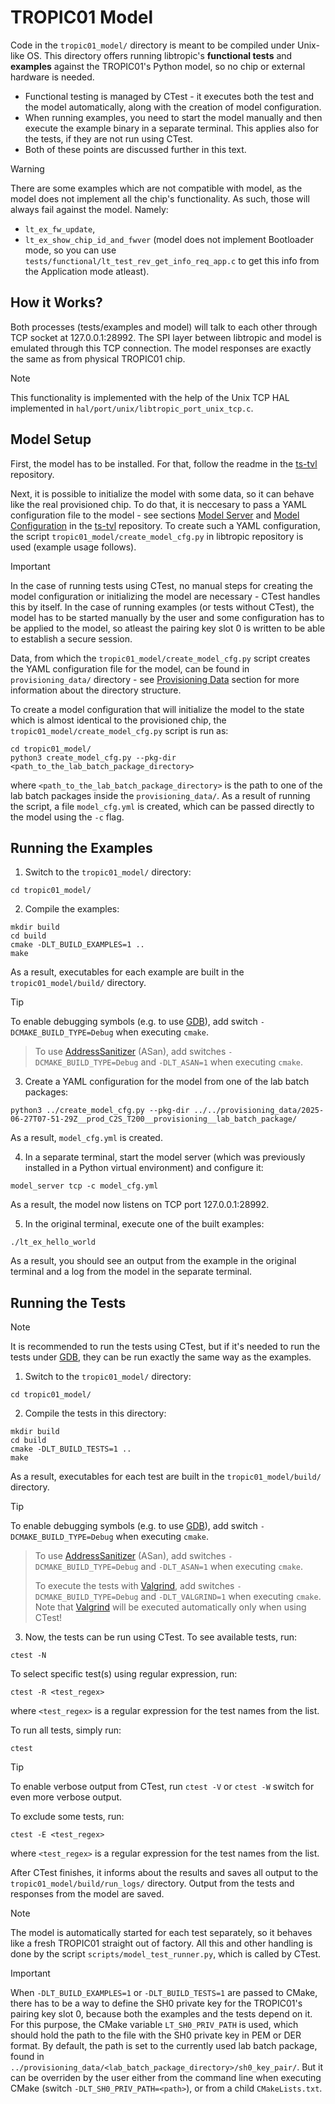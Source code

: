 # TROPIC01 Model
Code in the `tropic01_model/` directory is meant to be compiled under Unix-like OS. This directory offers running libtropic's **functional tests** and **examples** against the TROPIC01's Python model, so no chip or external hardware is needed.

- Functional testing is managed by CTest - it executes both the test and the model automatically, along with the creation of model configuration.
- When running examples, you need to start the model manually and then execute the example binary in a separate terminal. This applies also for the tests, if they are not run using CTest.
- Both of these points are discussed further in this text.

> [!WARNING]
> There are some examples which are not compatible with model, as the model does not implement all the chip's functionality. As such, those will always fail against the model. Namely:
> 
> - `lt_ex_fw_update`,
> - `lt_ex_show_chip_id_and_fwver` (model does not implement Bootloader mode, so you can use `tests/functional/lt_test_rev_get_info_req_app.c` to get this info from the Application mode atleast).

## How it Works?
Both processes (tests/examples and model) will talk to each other through TCP socket at 127.0.0.1:28992. The SPI layer between libtropic and model is emulated through this TCP connection. The model responses are exactly the same as from physical TROPIC01 chip.
> [!NOTE]
This functionality is implemented with the help of the Unix TCP HAL implemented in `hal/port/unix/libtropic_port_unix_tcp.c`.

## Model Setup
First, the model has to be installed. For that, follow the readme in the [ts-tvl](https://github.com/tropicsquare/ts-tvl) repository.

Next, it is possible to initialize the model with some data, so it can behave like the real provisioned chip. To do that, it is neccesary to pass a YAML configuration file to the model - see sections [Model Server](https://github.com/tropicsquare/ts-tvl?tab=readme-ov-file#model-server) and [Model Configuration](https://github.com/tropicsquare/ts-tvl?tab=readme-ov-file#model-configuration) in the [ts-tvl](https://github.com/tropicsquare/ts-tvl) repository. To create such a YAML configuration, the script `tropic01_model/create_model_cfg.py` in libtropic repository is used (example usage follows).

> [!IMPORTANT]
In the case of running tests using CTest, no manual steps for creating the model configuration or initializing the model are necessary - CTest handles this by itself. In the case of running examples (or tests without CTest), the model has to be started manually by the user and some configuration has to be applied to the model, so atleast the pairing key slot 0 is written to be able to establish a secure session.

Data, from which the `tropic01_model/create_model_cfg.py` script creates the YAML configuration file for the model, can be found in `provisioning_data/` directory - see [Provisioning Data](provisioning_data.md) section for more information about the directory structure.

To create a model configuration that will initialize the model to the state which is almost identical to the provisioned chip, the `tropic01_model/create_model_cfg.py` script is run as:
```shell
cd tropic01_model/
python3 create_model_cfg.py --pkg-dir <path_to_the_lab_batch_package_directory>
```
where `<path_to_the_lab_batch_package_directory>` is the path to one of the lab batch packages inside the `provisioning_data/`. As a result of running the script, a file `model_cfg.yml` is created, which can be passed directly to the model using the `-c` flag.

## Running the Examples
1. Switch to the `tropic01_model/` directory:
```shell
cd tropic01_model/
```
2. Compile the examples:
```shell
mkdir build
cd build
cmake -DLT_BUILD_EXAMPLES=1 ..
make
```
As a result, executables for each example are built in the `tropic01_model/build/` directory.
> [!TIP]
To enable debugging symbols (e.g. to use [GDB](https://www.gnu.org/software/gdb/gdb.html)), add switch `-DCMAKE_BUILD_TYPE=Debug` when executing `cmake`.
>
> To use [AddressSanitizer](https://github.com/google/sanitizers/wiki/addresssanitizer) (ASan), add switches `-DCMAKE_BUILD_TYPE=Debug` and `-DLT_ASAN=1` when executing `cmake`.

3. Create a YAML configuration for the model from one of the lab batch packages:
```shell
python3 ../create_model_cfg.py --pkg-dir ../../provisioning_data/2025-06-27T07-51-29Z__prod_C2S_T200__provisioning__lab_batch_package/
```
As a result, `model_cfg.yml` is created.

4. In a separate terminal, start the model server (which was previously installed in a Python virtual environment) and configure it:
```shell
model_server tcp -c model_cfg.yml
```
As a result, the model now listens on TCP port 127.0.0.1:28992.

5. In the original terminal, execute one of the built examples:
```shell
./lt_ex_hello_world
```
As a result, you should see an output from the example in the original terminal and a log from the model in the separate terminal.

## Running the Tests
> [!NOTE]
It is recommended to run the tests using CTest, but if it's needed to run the tests under [GDB](https://www.gnu.org/software/gdb/gdb.html), they can be run exactly the same way as the examples.

1. Switch to the `tropic01_model/` directory:
```shell
cd tropic01_model/
```
2. Compile the tests in this directory:
```shell
mkdir build
cd build
cmake -DLT_BUILD_TESTS=1 ..
make
```
As a result, executables for each test are built in the `tropic01_model/build/` directory.
> [!TIP]
To enable debugging symbols (e.g. to use [GDB](https://www.gnu.org/software/gdb/gdb.html)), add switch `-DCMAKE_BUILD_TYPE=Debug` when executing `cmake`.
>
> To use [AddressSanitizer](https://github.com/google/sanitizers/wiki/addresssanitizer) (ASan), add switches `-DCMAKE_BUILD_TYPE=Debug` and `-DLT_ASAN=1` when executing `cmake`.
>
> To execute the tests with [Valgrind](https://valgrind.org/), add switches `-DCMAKE_BUILD_TYPE=Debug` and `-DLT_VALGRIND=1` when executing `cmake`. Note that [Valgrind](https://valgrind.org/) will be executed automatically only when using CTest!

3. Now, the tests can be run using CTest. To see available tests, run:
```shell
ctest -N
```
To select specific test(s) using regular expression, run:
```shell
ctest -R <test_regex>
```
where `<test_regex>` is a regular expression for the test names from the list.

To run all tests, simply run:
```shell
ctest
```
> [!TIP]
To enable verbose output from CTest, run `ctest -V` or `ctest -W` switch for even more verbose output.

To exclude some tests, run:
```shell
ctest -E <test_regex>
```
where `<test_regex>` is a regular expression for the test names from the list.

After CTest finishes, it informs about the results and saves all output to the `tropic01_model/build/run_logs/` directory. Output from the tests and responses from the model are saved.
> [!NOTE]
The model is automatically started for each test separately, so it behaves like a fresh TROPIC01 straight out of factory. All this and other handling is done by the script `scripts/model_test_runner.py`, which is called by CTest.

> [!IMPORTANT]
> When `-DLT_BUILD_EXAMPLES=1` or `-DLT_BUILD_TESTS=1` are passed to CMake, there has to be a way to define the SH0 private key for the TROPIC01's pairing key slot 0, because both the examples and the tests depend on it. For this purpose, the CMake variable `LT_SH0_PRIV_PATH` is used, which should hold the path to the file with the SH0 private key in PEM or DER format. By default, the path is set to the currently used lab batch package, found in `../provisioning_data/<lab_batch_package_directory>/sh0_key_pair/`. But it can be overriden by the user either from the command line when executing CMake (switch `-DLT_SH0_PRIV_PATH=<path>`), or from a child `CMakeLists.txt`.